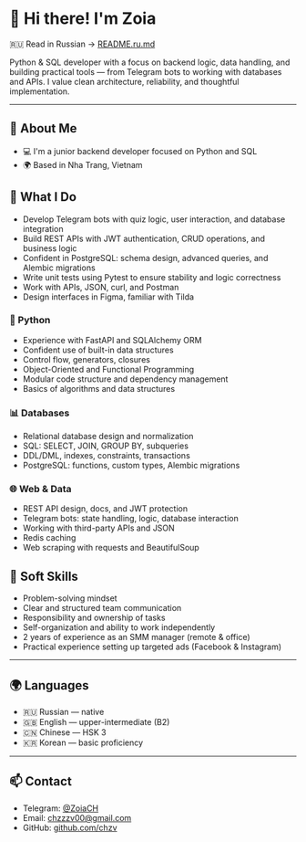# 👋 Hi there! I'm Zoia

🇷🇺 Read in Russian → [README.ru.md](./README.ru.md)

Python & SQL developer with a focus on backend logic, data handling, and building practical tools — from Telegram bots to working with databases and APIs. I value clean architecture, reliability, and thoughtful implementation.

---

## 💼 About Me
- 💻 I'm a junior backend developer focused on Python and SQL
- 🌍 Based in Nha Trang, Vietnam

## 🧠 What I Do
- Develop Telegram bots with quiz logic, user interaction, and database integration
- Build REST APIs with JWT authentication, CRUD operations, and business logic
- Confident in PostgreSQL: schema design, advanced queries, and Alembic migrations
- Write unit tests using Pytest to ensure stability and logic correctness
- Work with APIs, JSON, curl, and Postman
- Design interfaces in Figma, familiar with Tilda

### 🐍 Python

- Experience with FastAPI and SQLAlchemy ORM
- Confident use of built-in data structures
- Control flow, generators, closures
- Object-Oriented and Functional Programming
- Modular code structure and dependency management
- Basics of algorithms and data structures

### 📊 Databases

- Relational database design and normalization
- SQL: SELECT, JOIN, GROUP BY, subqueries
- DDL/DML, indexes, constraints, transactions
- PostgreSQL: functions, custom types, Alembic migrations

### 🌐 Web & Data

- REST API design, docs, and JWT protection
- Telegram bots: state handling, logic, database interaction
- Working with third-party APIs and JSON
- Redis caching
- Web scraping with requests and BeautifulSoup

## 🧠 Soft Skills

- Problem-solving mindset  
- Clear and structured team communication  
- Responsibility and ownership of tasks  
- Self-organization and ability to work independently  
- 2 years of experience as an SMM manager (remote & office)  
- Practical experience setting up targeted ads (Facebook & Instagram)

---

## 🌍 Languages

- 🇷🇺 Russian — native  
- 🇬🇧 English — upper-intermediate (B2)  
- 🇨🇳 Chinese — HSK 3  
- 🇰🇷 Korean — basic proficiency

---

## 📫 Contact

- Telegram: [@ZoiaCH](https://t.me/ZoiaCH)  
- Email: chzzzv00@gmail.com
- GitHub: [github.com/chzv](https://github.com/chzv)
